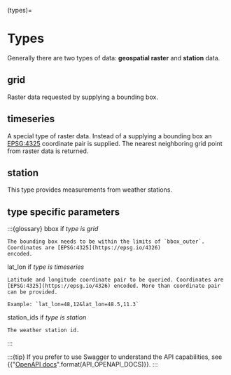 (types)=
# Types

Generally there are two types of data: **geospatial raster** and **station** data. 

## grid

Raster data requested by supplying a bounding box.

## timeseries

A special type of raster data. Instead of a supplying a bounding box an [EPSG:4325](https://epsg.io/4326) coordinate
pair is supplied. The nearest neighboring grid point from raster data is returned.

## station

This type provides measurements from weather stations.

## type specific parameters

:::{glossary}
bbox 
    if _type is grid_

    The bounding box needs to be within the limits of `bbox_outer`. Coordinates are [EPSG:4325](https://epsg.io/4326)
    encoded.

lat_lon 
    if _type is timeseries_

    Latitude and longitude coordinate pair to be queried. Coordinates are [EPSG:4325](https://epsg.io/4326) encoded. More than coordinate pair can be provided.

    Example: `lat_lon=48,12&lat_lon=48.5,11.3`

station_ids 
    if _type is station_

    The weather station id.
:::


:::{tip}
If you prefer to use Swagger to understand the API capabilities, see {{"[OpenAPI docs]({})".format(API_OPENAPI_DOCS)}}.
:::